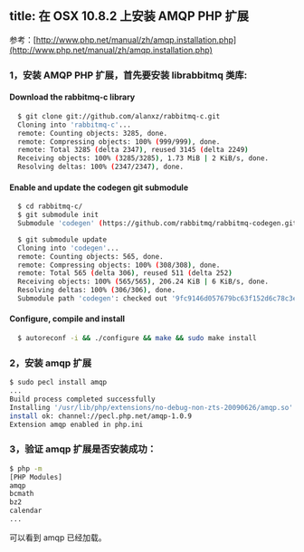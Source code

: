 title: 在 OSX 10.8.2 上安装 AMQP PHP 扩展
---

参考：[http://www.php.net/manual/zh/amqp.installation.php](http://www.php.net/manual/zh/amqp.installation.php)

### 1，安装 AMQP PHP 扩展，首先要安装 librabbitmq 类库:

#### Download the rabbitmq-c library
```sh
  $ git clone git://github.com/alanxz/rabbitmq-c.git
  Cloning into 'rabbitmq-c'...
  remote: Counting objects: 3285, done.
  remote: Compressing objects: 100% (999/999), done.
  remote: Total 3285 (delta 2347), reused 3145 (delta 2249)
  Receiving objects: 100% (3285/3285), 1.73 MiB | 2 KiB/s, done.
  Resolving deltas: 100% (2347/2347), done.
```
#### Enable and update the codegen git submodule
```sh
  $ cd rabbitmq-c/
  $ git submodule init
  Submodule 'codegen' (https://github.com/rabbitmq/rabbitmq-codegen.git) registered for path    'codegen'
```
```sh
  $ git submodule update
  Cloning into 'codegen'...
  remote: Counting objects: 565, done.
  remote: Compressing objects: 100% (308/308), done.
  remote: Total 565 (delta 306), reused 511 (delta 252)
  Receiving objects: 100% (565/565), 206.24 KiB | 6 KiB/s, done.
  Resolving deltas: 100% (306/306), done.
  Submodule path 'codegen': checked out '9fc9146d057679bc63f152d6c78c3e4adcce3a1e'
```
#### Configure, compile and install
```sh
  $ autoreconf -i && ./configure && make && sudo make install
  ```
### 2，安装 amqp 扩展
```sh
$ sudo pecl install amqp
...
Build process completed successfully
Installing '/usr/lib/php/extensions/no-debug-non-zts-20090626/amqp.so'
install ok: channel://pecl.php.net/amqp-1.0.9
Extension amqp enabled in php.ini
```
### 3，验证 amqp 扩展是否安装成功：
```sh
$ php -m
[PHP Modules]
amqp
bcmath
bz2
calendar
...
```
可以看到 amqp 已经加载。